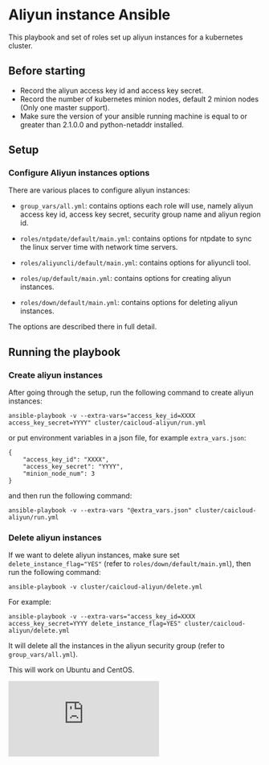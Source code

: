 # Aliyun instance Ansible

This playbook and set of roles set up aliyun instances for a kubernetes cluster. 

## Before starting

* Record the aliyun access key id and access key secret.
* Record the number of kubernetes minion nodes, default 2 minion nodes (Only one master support).
* Make sure the version of your ansible running machine is equal to or greater than 2.1.0.0 and python-netaddr installed.

## Setup

### Configure Aliyun instances options

There are various places to configure aliyun instances:

- `group_vars/all.yml`: contains options each role will use, namely aliyun access key id, access key secret, security group name and aliyun region id.

- `roles/ntpdate/default/main.yml`: contains options for ntpdate to sync the linux server time with network time servers.

- `roles/aliyuncli/default/main.yml`: contains options for aliyuncli tool.

- `roles/up/default/main.yml`: contains options for creating aliyun instances.

- `roles/down/default/main.yml`: contains options for deleting aliyun instances.

The options are described there in full detail.

## Running the playbook

### Create aliyun instances

After going through the setup, run the following command to create aliyun instances:

```
ansible-playbook -v --extra-vars="access_key_id=XXXX access_key_secret=YYYY" cluster/caicloud-aliyun/run.yml
```

or put environment variables in a json file, for example `extra_vars.json`:
```
{
    "access_key_id": "XXXX",
    "access_key_secret": "YYYY",
    "minion_node_num": 3
}
```

and then run the following command:

```
ansible-playbook -v --extra-vars "@extra_vars.json" cluster/caicloud-aliyun/run.yml
```

### Delete aliyun instances

If we want to delete aliyun instances, make sure set `delete_instance_flag="YES"` (refer to `roles/down/default/main.yml`), then run the following command:

```
ansible-playbook -v cluster/caicloud-aliyun/delete.yml
```

For example:

```
ansible-playbook -v --extra-vars="access_key_id=XXXX access_key_secret=YYYY delete_instance_flag=YES" cluster/caicloud-aliyun/delete.yml
```

It will delete all the instances in the aliyun security group (refer to `group_vars/all.yml`).

This will work on Ubuntu and CentOS.


[![Analytics](https://kubernetes-site.appspot.com/UA-36037335-10/GitHub/cluster/caicloud-aliyun/README-ALIYUN-INSTANCE.md?pixel)]()
